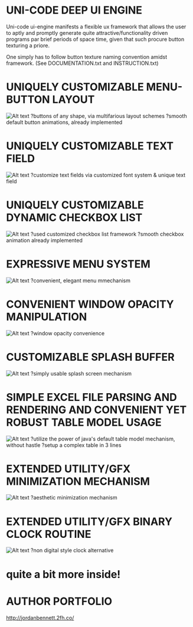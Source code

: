 UNI-CODE DEEP UI ENGINE
===================================
Uni-code ui-engine manifests a flexible ux framework that allows the user
to aptly and promptly generate quite attractive/functionality driven programs par brief periods of space time, given that such procure
button texturing a priore.

One simply has to follow button texture naming convention amidst framework. (See DOCUMENTATION.txt and INSTRUCTION.txt)


UNIQUELY CUSTOMIZABLE MENU-BUTTON LAYOUT
===================================
![Alt text](https://raw.githubusercontent.com/JordanMicahBennett/UNI_CODE-DEEP-UI-ENGINE/master/captures/capture%20_uniquely%20customizable%20menu-button%20layout.png "default page")
?buttons of any shape, via multifarious layout schemes
?smooth default button animations, already implemented


UNIQUELY CUSTOMIZABLE TEXT FIELD
===================================
![Alt text](https://raw.githubusercontent.com/JordanMicahBennett/UNI_CODE-DEEP-UI-ENGINE/master/captures/capture%201_uniquely%20customizable%20text%20field.png "default page")
?customize text fields via customized font system & unique text field



UNIQUELY CUSTOMIZABLE DYNAMIC CHECKBOX LIST
===================================
![Alt text](https://raw.githubusercontent.com/JordanMicahBennett/UNI_CODE-DEEP-UI-ENGINE/master/captures/capture%202_uniquely%20customizable%20dynamic%20checkbox%20list.png "default page")
?used customized checkbox list framework
?smooth checkbox animation already implemented


EXPRESSIVE MENU SYSTEM
===================================
![Alt text](https://raw.githubusercontent.com/JordanMicahBennett/UNI_CODE-DEEP-UI-ENGINE/master/captures/capture%203_expressive%20menu%20system.png "default page")
?convenient, elegant menu mmechanism


CONVENIENT WINDOW OPACITY MANIPULATION
===================================
![Alt text](https://raw.githubusercontent.com/JordanMicahBennett/UNI_CODE-DEEP-UI-ENGINE/master/captures/capture%204_convenient%20window%20opacity%20manipulation.png "default page")
?window opacity convenience


CUSTOMIZABLE SPLASH BUFFER
===================================
![Alt text](https://raw.githubusercontent.com/JordanMicahBennett/UNI_CODE-DEEP-UI-ENGINE/master/captures/capture%205_customizable%20splash%20buffer.png "default page")
?simply usable splash screen mechanism


SIMPLE EXCEL FILE PARSING AND RENDERING AND CONVENIENT YET ROBUST TABLE MODEL USAGE
===================================
![Alt text](https://raw.githubusercontent.com/JordanMicahBennett/UNI_CODE-DEEP-UI-ENGINE/master/captures/capture%206_simple%20excel%20file%20parsing%20and%20rendering%20and%20convenient%20yet%20robust%20table%20model%20usage.png "default page")
?utilize the power of java's default table model mechanism, without hastle
?setup a complex table in 3 lines


EXTENDED UTILITY/GFX MINIMIZATION MECHANISM
===================================
![Alt text](https://raw.githubusercontent.com/JordanMicahBennett/UNI_CODE-DEEP-UI-ENGINE/master/captures/capture%207_extended_minimization_mechanism.png "default page")
?aesthetic minimization mechanism 


EXTENDED UTILITY/GFX BINARY CLOCK ROUTINE
===================================
![Alt text](https://raw.githubusercontent.com/JordanMicahBennett/UNI_CODE-DEEP-UI-ENGINE/master/captures/capture%208_extended_utility_binaryClock.png "default page")
?non digital style clock alternative


quite a bit more inside!
===================================




AUTHOR PORTFOLIO
============================================
http://jordanbennett.2fh.co/ 
